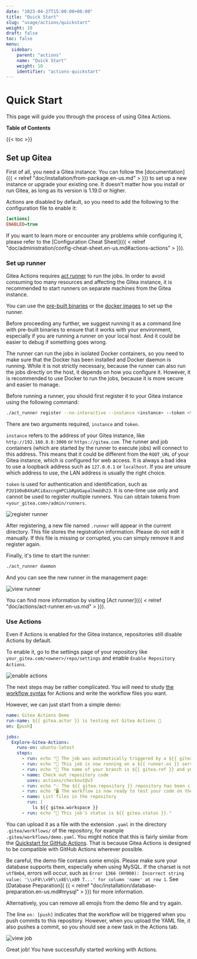 ```yaml
---
date: "2023-04-27T15:00:00+08:00"
title: "Quick Start"
slug: "usage/actions/quickstart"
weight: 10
draft: false
toc: false
menu:
  sidebar:
    parent: "actions"
    name: "Quick Start"
    weight: 10
    identifier: "actions-quickstart"
---
```


# Quick Start

This page will guide you through the process of using Gitea Actions.

**Table of Contents**

{{< toc >}}

## Set up Gitea

First of all, you need a Gitea instance.
You can follow the [documentation]({{ < relref "doc/installation/from-package.en-us.md" > }}) to set up a new instance or upgrade your existing one.
It doesn't matter how you install or run Gitea, as long as its version is 1.19.0 or higher.

Actions are disabled by default, so you need to add the following to the configuration file to enable it:

```ini
[actions]
ENABLED=true
```

If you want to learn more or encounter any problems while configuring it, please refer to the [Configuration Cheat Sheet]({{ < relref "doc/administration/config-cheat-sheet.en-us.md#actions-actions" > }}).

### Set up runner

Gitea Actions requires [act runner](https://gitea.com/gitea/act_runner) to run the jobs.
In order to avoid consuming too many resources and affecting the Gitea instance, it is recommended to start runners on separate machines from the Gitea instance.

You can use the [pre-built binaries](http://dl.gitea.com/act_runner) or the [docker images](https://hub.docker.com/r/gitea/act_runner/tags) to set up the runner.

Before proceeding any further, we suggest running it as a command line with pre-built binaries to ensure that it works with your environment, especially if you are running a runner on your local host.
And it could be easier to debug if something goes wrong.

The runner can run the jobs in isolated Docker containers, so you need to make sure that the Docker has been installed and Docker daemon is running.
While it is not strictly necessary, because the runner can also run the jobs directly on the host, it depends on how you configure it.
However, it is recommended to use Docker to run the jobs, because it is more secure and easier to manage.

Before running a runner, you should first register it to your Gitea instance using the following command:

```bash
./act_runner register --no-interactive --instance <instance> --token <token>
```

There are two arguments required, `instance` and `token`.

`instance` refers to the address of your Gitea instance, like `http://192.168.8.8:3000` or `https://gitea.com`.
The runner and job containers (which are started by the runner to execute jobs) will connect to this address.
This means that it could be different from the `ROOT_URL` of your Gitea instance, which is configured for web access.
It is always a bad idea to use a loopback address such as `127.0.0.1` or `localhost`.
If you are unsure which address to use, the LAN address is usually the right choice.

`token` is used for authentication and identification, such as `P2U1U0oB4XaRCi8azcngmPCLbRpUGapalhmddh23`.
It is one-time use only and cannot be used to register multiple runners.
You can obtain tokens from `<your_gitea.com>/admin/runners`.

![register runner](/images/usage/actions/register-runner.png)

After registering, a new file named `.runner` will appear in the current directory.
This file stores the registration information.
Please do not edit it manually.
If this file is missing or corrupted, you can simply remove it and register again.

Finally, it's time to start the runner:

```bash
./act_runner daemon
```

And you can see the new runner in the management page:

![view runner](/images/usage/actions/view-runner.png)

You can find more information by visiting [Act runner]({{ < relref "doc/actions/act-runner.en-us.md" > }}).

### Use Actions

Even if Actions is enabled for the Gitea instance, repositories still disable Actions by default.

To enable it, go to the settings page of your repository like `your_gitea.com/<owner>/repo/settings` and enable `Enable Repository Actions`.

![enable actions](/images/usage/actions/enable-actions.png)

The next steps may be rather complicated.
You will need to study [the workflow syntax](https://docs.github.com/en/actions/using-workflows/workflow-syntax-for-github-actions) for Actions and write the workflow files you want.

However, we can just start from a simple demo:

```yaml
name: Gitea Actions Demo
run-name: ${{ gitea.actor }} is testing out Gitea Actions 🚀
on: [push]

jobs:
  Explore-Gitea-Actions:
    runs-on: ubuntu-latest
    steps:
      - run: echo "🎉 The job was automatically triggered by a ${{ gitea.event_name }} event."
      - run: echo "🐧 This job is now running on a ${{ runner.os }} server hosted by Gitea!"
      - run: echo "🔎 The name of your branch is ${{ gitea.ref }} and your repository is ${{ gitea.repository }}."
      - name: Check out repository code
        uses: actions/checkout@v3
      - run: echo "💡 The ${{ gitea.repository }} repository has been cloned to the runner."
      - run: echo "🖥️ The workflow is now ready to test your code on the runner."
      - name: List files in the repository
        run: |
          ls ${{ gitea.workspace }}
      - run: echo "🍏 This job's status is ${{ gitea.status }}."
```

You can upload it as a file with the extension `.yaml` in the directory `.gitea/workflows/` of the repository, for example `.gitea/workflows/demo.yaml`.
You might notice that this is fairly similar from the [Quickstart for GitHub Actions](https://docs.github.com/en/actions/quickstart).
That is because  Gitea Actions is designed to be compatible with GitHub Actions wherever possible.

Be careful, the demo file contains some emojis.
Please make sure your database supports them, especially when using MySQL.
If the charset is not `utf8mb4`, errors will occur, such as `Error 1366 (HY000): Incorrect string value: '\\xF0\\x9F\\x8E\\x89 T...' for column 'name' at row 1`.
See [Database Preparation]( {{ < relref "doc/installation/database-preparation.en-us.md#mysql" > }}) for more information.

Alternatively, you can remove all emojis from the demo file and try again.

The line `on: [push]` indicates that the workflow will be triggered when you push commits to this repository.
However, when you upload the YAML file, it also pushes a commit, so you should see a new task in the Actions tab.

![view job](/images/usage/actions/view-job.png)

Great job! You have successfully started working with Actions.
